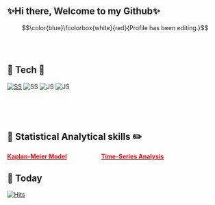 ## ✨Hi there, Welcome to my Github✨

$$\color{blue}\fcolorbox{white}{red}{Profile has been editing.}$$

<Br>
<br>



<!--
**sshim4/sshim4** is a ✨ _special_ ✨ repository because its `README.md` (this file) appears on your GitHub profile.

Here are some ideas to get you started:

- 🔭 I’m currently working on ...
- 🌱 I’m currently learning ...
- 👯 I’m looking to collaborate on ...
- 🤔 I’m looking for help with ...
- 💬 Ask me about ...
- 📫 How to reach me: ...
- 😄 Pronouns: ...
- ⚡ Fun fact: ...
-->

## :sparkling_heart: Tech :sparkling_heart:

[![SS](https://img.shields.io/badge/RStudio-276DC3?style=flat-square&logo=R&logoColor=white)](https://github.com/sshim4/Survival-Analysis/blob/main/Applied%20Survival%20Analysis%20Using%20R_4.%20Nonparametric%20Comparison%20of%20Survival%20Distributions.ipynb) ![SS](https://img.shields.io/badge/Python-3776AB?style=flat-square&logo=Python&logoColor=white) ![JS](https://img.shields.io/badge/Latex-008080?style=flat-square&logo=Latex&logoColor=black) ![JS](https://img.shields.io/badge/JupyterNotebook-F37626?style=flat-square&logo=Jupyter&logoColor=white)
  
<br>
<br>
<br>
  
## :school: Statistical Analytical skills :pencil2:
<!-- [Kaplan](https://github.com/sshim4/Survival-Analysis/blob/main/Applied%20Survival%20Analysis%20Using%20R_4.%20Nonparametric%20Comparison%20of%20Survival%20Distributions.ipynb) -->

[<span style="color:red">**Kaplan-Meier Model**</span>](https://github.com/sshim4/Survival-Analysis/blob/main/Applied%20Survival%20Analysis%20Using%20R_3.%20Nonparametric%20Survival%20Curve%20Estimation.ipynb) $\hspace{2cm}$  [<span style="color:red">**Time-Series Analysis**</span>](https://github.com/sshim4/TIme-Series-Analysis)
  
  
  
  
  
  
  
  
## :bus: Today
[![Hits](https://hits.seeyoufarm.com/api/count/incr/badge.svg?url=https%3A%2F%2Fgithub.com%2Fsshim4&count_bg=%23BCE79B&title_bg=%230F00BA&icon=&icon_color=%237A1414&title=hits&edge_flat=false)](https://hits.seeyoufarm.com)
